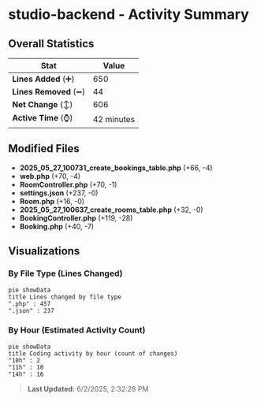 # studio-backend - Activity Summary 

## Overall Statistics

| Stat                   | Value                                                             |
| ---------------------- | ----------------------------------------------------------------- |
| **Lines Added** (➕)   | 650                                          |
| **Lines Removed** (➖) | 44                                        |
| **Net Change** (↕)    | 606                |
| **Active Time** (⌚)   | 42 minutes |


## Modified Files
- **2025_05_27_100731_create_bookings_table.php** (+66, -4)
- **web.php** (+70, -4)
- **RoomController.php** (+70, -1)
- **settings.json** (+237, -0)
- **Room.php** (+16, -0)
- **2025_05_27_100637_create_rooms_table.php** (+32, -0)
- **BookingController.php** (+119, -28)
- **Booking.php** (+40, -7)

## Visualizations

### By File Type (Lines Changed)

```mermaid
pie showData
title Lines changed by file type
".php" : 457
".json" : 237
```

### By Hour (Estimated Activity Count)

```mermaid
pie showData
title Coding activity by hour (count of changes)
"10h" : 2
"11h" : 10
"14h" : 16
```


> **Last Updated:** 6/2/2025, 2:32:28 PM